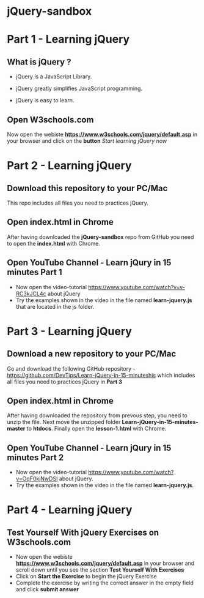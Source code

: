 # jQuery-sandbox

# Part 1 - Learning jQuery

## What is jQuery ?
- jQuery is a JavaScript Library.

- jQuery greatly simplifies JavaScript programming.

- jQuery is easy to learn.


## Open W3schools.com
Now open the webiste **https://www.w3schools.com/jquery/default.asp** in your browser and click on the **button** *Start learning jQuery now*




# Part 2 - Learning jQuery

## Download this repository to your PC/Mac
This repo includes all files you need to practices jQuery.

## Open index.html in Chrome
After having downloaded the **jQuery-sandbox** repo from GitHub you need to open the **index.html** with Chrome.

## Open YouTube Channel - Learn jQury in 15 minutes Part 1
- Now open the video-tutorial https://www.youtube.com/watch?v=v-RC3kJCL4c about jQuery
- Try the examples shown in the video in the file named **learn-jquery.js** that are located in the js folder. 


# Part 3 - Learning jQuery

## Download a new repository to your PC/Mac
Go and download the following GitHub repository - https://github.com/DevTips/Learn-jQuery-in-15-minuteshis which includes all files you need to practices jQuery in **Part 3**

## Open index.html in Chrome
After having downloaded the repository from prevous step, you need to unzip the file. Next move the unzipped folder **Learn-jQuery-in-15-minutes-master** to **htdocs**. Finally open the **lesson-1.html** with Chrome.

## Open YouTube Channel - Learn jQury in 15 minutes Part 2
- Now open the video-tutorial https://www.youtube.com/watch?v=OqF0kjNwDSI about jQuery.
- Try the examples shown in the video in the file named **learn-jquery.js**. 


# Part 4 - Learning jQuery

## Test Yourself With jQuery Exercises on W3schools.com
- Now open the webiste **https://www.w3schools.com/jquery/default.asp** in your browser and scroll down until you see the section **Test Yourself With Exercises**
- Click on **Start the Exercise** to begin the jQuery Exercise
- Complete the exercise by writing the correct answer in the empty field and click **submit answer** 

